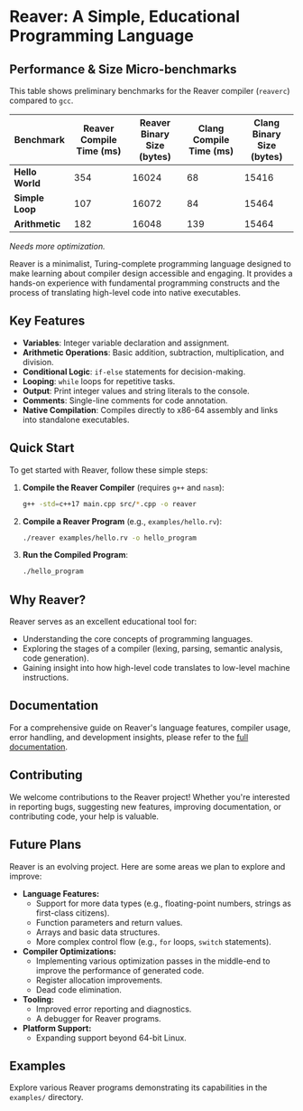 # Reaver: A Simple, Educational Programming Language

## Performance & Size Micro-benchmarks

This table shows preliminary benchmarks for the Reaver compiler (`reaverc`) compared to `gcc`.

| Benchmark         | Reaver Compile Time (ms) | Reaver Binary Size (bytes) | Clang Compile Time (ms) | Clang Binary Size (bytes) |
|-------------------|--------------------------|----------------------------|-------------------------|---------------------------|
| **Hello World**   | 354                      | 16024                      | 68                      | 15416                     |
| **Simple Loop**   | 107                      | 16072                      | 84                      | 15464                     |
| **Arithmetic**    | 182                      | 16048                      | 139                     | 15464                     |

*Needs more optimization.*

Reaver is a minimalist, Turing-complete programming language designed to make learning about compiler design accessible and engaging. It provides a hands-on experience with fundamental programming constructs and the process of translating high-level code into native executables.

## Key Features

*   **Variables**: Integer variable declaration and assignment.
*   **Arithmetic Operations**: Basic addition, subtraction, multiplication, and division.
*   **Conditional Logic**: `if-else` statements for decision-making.
*   **Looping**: `while` loops for repetitive tasks.
*   **Output**: Print integer values and string literals to the console.
*   **Comments**: Single-line comments for code annotation.
*   **Native Compilation**: Compiles directly to x86-64 assembly and links into standalone executables.

## Quick Start

To get started with Reaver, follow these simple steps:

1.  **Compile the Reaver Compiler** (requires `g++` and `nasm`):
    ```bash
    g++ -std=c++17 main.cpp src/*.cpp -o reaver
    ```

2.  **Compile a Reaver Program** (e.g., `examples/hello.rv`):
    ```bash
    ./reaver examples/hello.rv -o hello_program
    ```

3.  **Run the Compiled Program**:
    ```bash
    ./hello_program
    ```

## Why Reaver?

Reaver serves as an excellent educational tool for:

*   Understanding the core concepts of programming languages.
*   Exploring the stages of a compiler (lexing, parsing, semantic analysis, code generation).
*   Gaining insight into how high-level code translates to low-level machine instructions.

## Documentation

For a comprehensive guide on Reaver's language features, compiler usage, error handling, and development insights, please refer to the [full documentation](docs/README.md).

## Contributing

We welcome contributions to the Reaver project! Whether you're interested in reporting bugs, suggesting new features, improving documentation, or contributing code, your help is valuable.

## Future Plans

Reaver is an evolving project. Here are some areas we plan to explore and improve:

*   **Language Features:**
    *   Support for more data types (e.g., floating-point numbers, strings as first-class citizens).
    *   Function parameters and return values.
    *   Arrays and basic data structures.
    *   More complex control flow (e.g., `for` loops, `switch` statements).
*   **Compiler Optimizations:**
    *   Implementing various optimization passes in the middle-end to improve the performance of generated code.
    *   Register allocation improvements.
    *   Dead code elimination.
*   **Tooling:**
    *   Improved error reporting and diagnostics.
    *   A debugger for Reaver programs.
*   **Platform Support:**
    *   Expanding support beyond 64-bit Linux.


## Examples

Explore various Reaver programs demonstrating its capabilities in the `examples/` directory.
